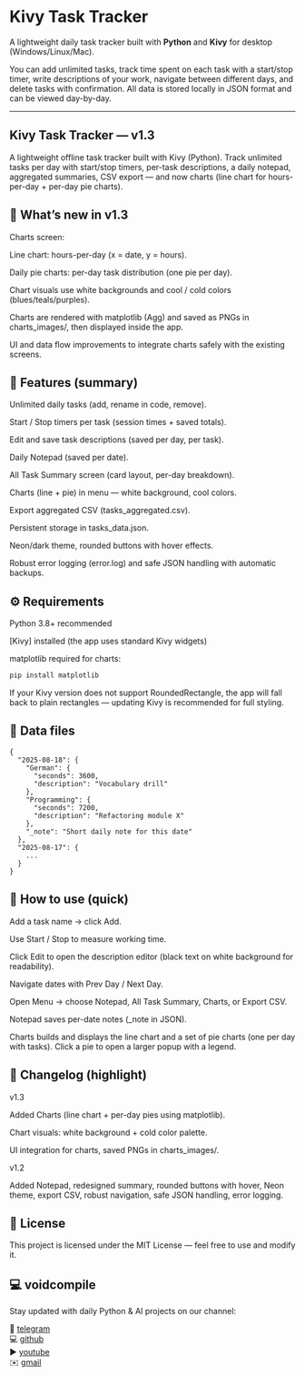 # Kivy Task Tracker

A lightweight daily task tracker built with **Python** and **Kivy** for desktop (Windows/Linux/Mac).

You can add unlimited tasks, track time spent on each task with a start/stop timer, write descriptions of your work, navigate between different days, and delete tasks with confirmation. All data is stored locally in JSON format and can be viewed day-by-day.

---

## Kivy Task Tracker — v1.3

A lightweight offline task tracker built with Kivy (Python). Track unlimited tasks per day with start/stop timers, per-task descriptions, a daily notepad, aggregated summaries, CSV export — and now charts (line chart for hours-per-day + per-day pie charts).

## 🚀 What’s new in v1.3

Charts screen:

Line chart: hours-per-day (x = date, y = hours).

Daily pie charts: per-day task distribution (one pie per day).

Chart visuals use white backgrounds and cool / cold colors (blues/teals/purples).

Charts are rendered with matplotlib (Agg) and saved as PNGs in charts_images/, then displayed inside the app.

UI and data flow improvements to integrate charts safely with the existing screens.

## 🧩 Features (summary)

Unlimited daily tasks (add, rename in code, remove).

Start / Stop timers per task (session times + saved totals).

Edit and save task descriptions (saved per day, per task).

Daily Notepad (saved per date).

All Task Summary screen (card layout, per-day breakdown).

Charts (line + pie) in menu — white background, cool colors.

Export aggregated CSV (tasks_aggregated.csv).

Persistent storage in tasks_data.json.

Neon/dark theme, rounded buttons with hover effects.

Robust error logging (error.log) and safe JSON handling with automatic backups.

## ⚙️ Requirements

Python 3.8+ recommended

[Kivy] installed (the app uses standard Kivy widgets)

matplotlib required for charts:

```bash
pip install matplotlib
```
If your Kivy version does not support RoundedRectangle, the app will fall back to plain rectangles — updating Kivy is recommended for full styling.

## 📁 Data files
```bach
{
  "2025-08-18": {
    "German": {
      "seconds": 3600,
      "description": "Vocabulary drill"
    },
    "Programming": {
      "seconds": 7200,
      "description": "Refactoring module X"
    },
    "_note": "Short daily note for this date"
  },
  "2025-08-17": {
    ...
  }
}
```
## 🧭 How to use (quick)

Add a task name → click Add.

Use Start / Stop to measure working time.

Click Edit to open the description editor (black text on white background for readability).

Navigate dates with Prev Day / Next Day.

Open Menu → choose Notepad, All Task Summary, Charts, or Export CSV.

Notepad saves per-date notes (_note in JSON).

Charts builds and displays the line chart and a set of pie charts (one per day with tasks). Click a pie to open a larger popup with a legend.

## 🧾 Changelog (highlight)
v1.3

Added Charts (line chart + per-day pies using matplotlib).

Chart visuals: white background + cold color palette.

UI integration for charts, saved PNGs in charts_images/.

v1.2

Added Notepad, redesigned summary, rounded buttons with hover, Neon theme, export CSV, robust navigation, safe JSON handling, error logging.


## 📜 License
This project is licensed under the MIT License — feel free to use and modify it.

## 💻 voidcompile
Stay updated with daily Python & AI projects on our channel:

📢 [telegram](https://t.me/voidcompile)  
💻 [github](https://github.com/voidcompile)  
▶️ [youtube](https://youtube.com/@voidcompile)  
✉️ [gmail](mailto:voidcompile@gmail.com)  

